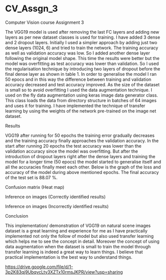 # CV_Assgn_3

Computer Vision course Assignment 3

The VGG19 model is used after removing the last FC layers and adding new layers as per new dataset classes is used for training. I have added 3 dense and 2 dropout layers. Initially I used a simpler approach by adding just two dense layers (1024, 6) and tried to train the network. The training accuracy as well as validation accuracy was low. So I added another dense layer following the original model shape. This time the results were better but the model was overfitting as test accuracy was lower than validation. So I used the regularisation technique by introducing two layers of dropout before the final dense layer as shown in table 1. In order to generalise the model I ran 50 epocs and in this way the difference between training and validation accuracy decreased and test accuracy improved. As the size of the dataset is small so to avoid overfitting I used the data augmentation technique. I used on the fly data augmentation using keras image data generator class. This class loads the data from directory structure in batches of 64 images and uses it for training. I have implemented the technique of transfer learning by using the weights of the network pre-trained on the image net dataset.



Results

VGG19 after running for 50 epochs the training error gradually decreases and the training accuracy finally approaches the validation accuracy. In the start after running 20 epochs the test accuracy was lower than the validation accuracy since the model was overfitting. But after the introduction of dropout layers right after the dense layers and training the model for a longer time (50 epocs) the model started to generalise itself and all the accuracies finally meet each other. Below is the graph of the loss and accuracy of the model during above mentioned epochs. The final accuracy of the test set is 88.07 %.


Confusion matrix (Heat map)

Inference on images (Correctly identified results)







Inference on images (Incorrectly identified results)





Conclusion

This implementation/ demonstration of VGG19 on natural scene images dataset is a great learning and experience for me as I have practically implemented not only the follow of model but also used transfer learning which helps me to see the concept in detail. Moreover the concept of using data augmentation when the dataset is small to train the model through transfer learning is indeed a great way to learn things. I believe that practical implementation is the best way to understand things. 


https://drive.google.com/file/d/1-3p2K83qj9UbqvcLty3XZTx10rmsJKPR/view?usp=sharing
